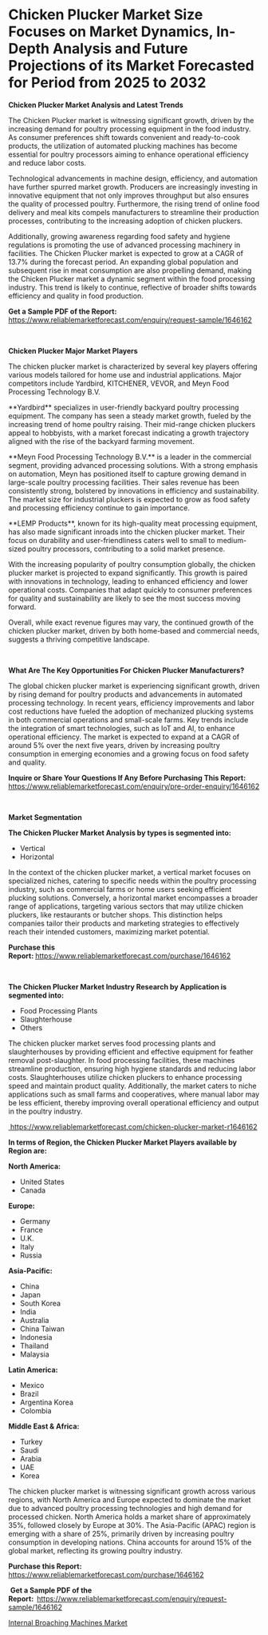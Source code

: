 <p><h1>Chicken Plucker Market Size Focuses on Market Dynamics, In-Depth Analysis and Future Projections of its Market Forecasted for Period from 2025 to 2032</h1></p><p><strong>Chicken Plucker Market Analysis and Latest Trends</strong></p>
<p><p>The Chicken Plucker market is witnessing significant growth, driven by the increasing demand for poultry processing equipment in the food industry. As consumer preferences shift towards convenient and ready-to-cook products, the utilization of automated plucking machines has become essential for poultry processors aiming to enhance operational efficiency and reduce labor costs. </p><p>Technological advancements in machine design, efficiency, and automation have further spurred market growth. Producers are increasingly investing in innovative equipment that not only improves throughput but also ensures the quality of processed poultry. Furthermore, the rising trend of online food delivery and meal kits compels manufacturers to streamline their production processes, contributing to the increasing adoption of chicken pluckers.</p><p>Additionally, growing awareness regarding food safety and hygiene regulations is promoting the use of advanced processing machinery in facilities. The Chicken Plucker market is expected to grow at a CAGR of 13.7% during the forecast period. An expanding global population and subsequent rise in meat consumption are also propelling demand, making the Chicken Plucker market a dynamic segment within the food processing industry. This trend is likely to continue, reflective of broader shifts towards efficiency and quality in food production.</p></p>
<p><strong>Get a Sample PDF of the Report:&nbsp;</strong> <a href="https://www.reliablemarketforecast.com/enquiry/request-sample/1646162?utm_campaign=2454&utm_medium=2&utm_source=Github&utm_content=ia&utm_term=23022025&utm_id=chicken-plucker">https://www.reliablemarketforecast.com/enquiry/request-sample/1646162</a></p>
<p>&nbsp;</p>
<p><strong>Chicken Plucker Major Market Players</strong></p>
<p><p>The chicken plucker market is characterized by several key players offering various models tailored for home use and industrial applications. Major competitors include Yardbird, KITCHENER, VEVOR, and Meyn Food Processing Technology B.V. </p><p>**Yardbird** specializes in user-friendly backyard poultry processing equipment. The company has seen a steady market growth, fueled by the increasing trend of home poultry raising. Their mid-range chicken pluckers appeal to hobbyists, with a market forecast indicating a growth trajectory aligned with the rise of the backyard farming movement.</p><p>**Meyn Food Processing Technology B.V.** is a leader in the commercial segment, providing advanced processing solutions. With a strong emphasis on automation, Meyn has positioned itself to capture growing demand in large-scale poultry processing facilities. Their sales revenue has been consistently strong, bolstered by innovations in efficiency and sustainability. The market size for industrial pluckers is expected to grow as food safety and processing efficiency continue to gain importance.</p><p>**LEMP Products**, known for its high-quality meat processing equipment, has also made significant inroads into the chicken plucker market. Their focus on durability and user-friendliness caters well to small to medium-sized poultry processors, contributing to a solid market presence.</p><p>With the increasing popularity of poultry consumption globally, the chicken plucker market is projected to expand significantly. This growth is paired with innovations in technology, leading to enhanced efficiency and lower operational costs. Companies that adapt quickly to consumer preferences for quality and sustainability are likely to see the most success moving forward.</p><p>Overall, while exact revenue figures may vary, the continued growth of the chicken plucker market, driven by both home-based and commercial needs, suggests a thriving competitive landscape.</p></p>
<p>&nbsp;</p>
<p><strong>What Are The Key Opportunities For Chicken Plucker Manufacturers?</strong></p>
<p><p>The global chicken plucker market is experiencing significant growth, driven by rising demand for poultry products and advancements in automated processing technology. In recent years, efficiency improvements and labor cost reductions have fueled the adoption of mechanized plucking systems in both commercial operations and small-scale farms. Key trends include the integration of smart technologies, such as IoT and AI, to enhance operational efficiency. The market is expected to expand at a CAGR of around 5% over the next five years, driven by increasing poultry consumption in emerging economies and a growing focus on food safety and quality.</p></p>
<p><strong>Inquire or Share Your Questions If Any Before Purchasing This Report:</strong> <a href="https://www.reliablemarketforecast.com/enquiry/pre-order-enquiry/1646162?utm_campaign=2454&utm_medium=2&utm_source=Github&utm_content=ia&utm_term=23022025&utm_id=chicken-plucker">https://www.reliablemarketforecast.com/enquiry/pre-order-enquiry/1646162</a></p>
<p>&nbsp;</p>
<p><strong>Market Segmentation</strong></p>
<p><strong>The Chicken Plucker Market Analysis by types is segmented into:</strong></p>
<p><ul><li>Vertical</li><li>Horizontal</li></ul></p>
<p><p>In the context of the chicken plucker market, a vertical market focuses on specialized niches, catering to specific needs within the poultry processing industry, such as commercial farms or home users seeking efficient plucking solutions. Conversely, a horizontal market encompasses a broader range of applications, targeting various sectors that may utilize chicken pluckers, like restaurants or butcher shops. This distinction helps companies tailor their products and marketing strategies to effectively reach their intended customers, maximizing market potential.</p></p>
<p><strong>Purchase this Report:&nbsp;</strong><a href="https://www.reliablemarketforecast.com/purchase/1646162?utm_campaign=2454&utm_medium=2&utm_source=Github&utm_content=ia&utm_term=23022025&utm_id=chicken-plucker">https://www.reliablemarketforecast.com/purchase/1646162</a></p>
<p>&nbsp;</p>
<p><strong>The Chicken Plucker Market Industry Research by Application is segmented into:</strong></p>
<p><ul><li>Food Processing Plants</li><li>Slaughterhouse</li><li>Others</li></ul></p>
<p><p>The chicken plucker market serves food processing plants and slaughterhouses by providing efficient and effective equipment for feather removal post-slaughter. In food processing facilities, these machines streamline production, ensuring high hygiene standards and reducing labor costs. Slaughterhouses utilize chicken pluckers to enhance processing speed and maintain product quality. Additionally, the market caters to niche applications such as small farms and cooperatives, where manual labor may be less efficient, thereby improving overall operational efficiency and output in the poultry industry.</p></p>
<p><a href="https://www.reliablemarketforecast.com/chicken-plucker-market-r1646162?utm_campaign=2454&utm_medium=2&utm_source=Github&utm_content=ia&utm_term=23022025&utm_id=chicken-plucker">&nbsp;https://www.reliablemarketforecast.com/chicken-plucker-market-r1646162</a></p>
<p><strong>In terms of Region, the Chicken Plucker Market Players available by Region are:</strong></p>
<p>
    <p> <strong> North America: </strong>
        <ul>
            <li>United States</li>
            <li>Canada</li>
        </ul>
        </p> 
    <p> <strong> Europe: </strong>
        <ul>
            <li>Germany</li>
            <li>France</li>
            <li>U.K.</li>
            <li>Italy</li>
            <li>Russia</li>
        </ul>
        </p> 
    <p> <strong> Asia-Pacific: </strong>
        <ul>
            <li>China</li>
            <li>Japan</li>
            <li>South Korea</li>
            <li>India</li>
            <li>Australia</li>
            <li>China Taiwan</li>
            <li>Indonesia</li>
            <li>Thailand</li>
            <li>Malaysia</li>
        </ul>
        </p> 
    <p> <strong> Latin America: </strong>
        <ul>
            <li>Mexico</li>
            <li>Brazil</li>
            <li>Argentina Korea</li>
            <li>Colombia</li>
        </ul>
        </p> 
    <p> <strong> Middle East & Africa: </strong>
        <ul>
            <li>Turkey</li>
            <li>Saudi</li>
            <li>Arabia</li>
            <li>UAE</li>
            <li>Korea</li>
        </ul>
    </p>
    </p>
<p><p>The chicken plucker market is witnessing significant growth across various regions, with North America and Europe expected to dominate the market due to advanced poultry processing technologies and high demand for processed chicken. North America holds a market share of approximately 35%, followed closely by Europe at 30%. The Asia-Pacific (APAC) region is emerging with a share of 25%, primarily driven by increasing poultry consumption in developing nations. China accounts for around 15% of the global market, reflecting its growing poultry industry.</p></p>
<p><strong>Purchase this Report: </strong><a href="https://www.reliablemarketforecast.com/purchase/1646162?utm_campaign=2454&utm_medium=2&utm_source=Github&utm_content=ia&utm_term=23022025&utm_id=chicken-plucker">https://www.reliablemarketforecast.com/purchase/1646162</a></p>
<p>&nbsp;<strong>Get a Sample PDF of the Report:&nbsp;&nbsp;</strong><a href="https://www.reliablemarketforecast.com/enquiry/request-sample/1646162?utm_campaign=2454&utm_medium=2&utm_source=Github&utm_content=ia&utm_term=23022025&utm_id=chicken-plucker">https://www.reliablemarketforecast.com/enquiry/request-sample/1646162</a></p>
<p><strong></strong></p>
<p><p><a href="https://github.com/antonioc6hal/Market-Research-Report-List-1/blob/main/internal-broaching-machines-market.md?utm_campaign=2454&utm_medium=2&utm_source=Github&utm_content=ia&utm_term=23022025&utm_id=chicken-plucker">Internal Broaching Machines Market</a></p></p>